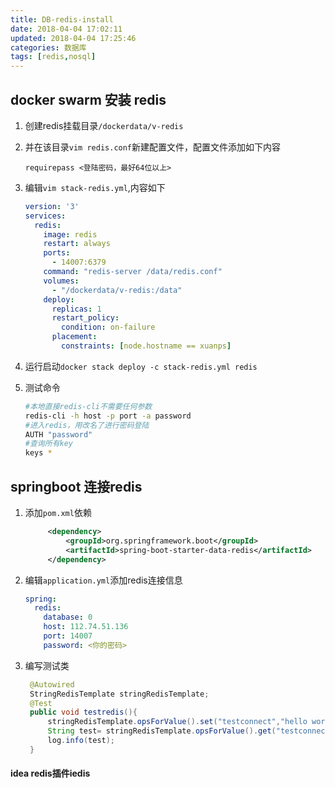 ```yaml
---
title: DB-redis-install
date: 2018-04-04 17:02:11
updated: 2018-04-04 17:25:46
categories: 数据库
tags: [redis,nosql]
---
```


## docker swarm 安装 redis

1. 创建redis挂载目录`/dockerdata/v-redis`

2. 并在该目录`vim redis.conf`新建配置文件，配置文件添加如下内容

   ```
   requirepass <登陆密码，最好64位以上>
   ```

3. 编辑`vim stack-redis.yml`,内容如下

   ```yaml
   version: '3'
   services:
     redis:
       image: redis
       restart: always
       ports:
         - 14007:6379
       command: "redis-server /data/redis.conf"
       volumes:
         - "/dockerdata/v-redis:/data"
       deploy:
         replicas: 1
         restart_policy:
           condition: on-failure
         placement:
           constraints: [node.hostname == xuanps]
   ```

4. 运行启动`docker stack deploy -c stack-redis.yml redis`

5. 测试命令

   ```Bash
   #本地直接redis-cli不需要任何参数
   redis-cli -h host -p port -a password
   #进入redis，用改名了进行密码登陆
   AUTH "password"
   #查询所有key
   keys *
   ```

## springboot 连接redis

1. 添加`pom.xml`依赖

   ```Xml
   		<dependency>
   			<groupId>org.springframework.boot</groupId>
   			<artifactId>spring-boot-starter-data-redis</artifactId>
   		</dependency>
   ```

2. 编辑`application.yml`添加redis连接信息

   ```yaml
   spring:
     redis:
       database: 0
       host: 112.74.51.136
       port: 14007
       password: <你的密码>
   ```

3. 编写测试类

   ```Java
   	@Autowired
   	StringRedisTemplate stringRedisTemplate;
   	@Test
   	public void testredis(){
   		stringRedisTemplate.opsForValue().set("testconnect","hello world");
   		String test= stringRedisTemplate.opsForValue().get("testconnect");
   		log.info(test);
   	}
   ```



####  idea redis插件iedis




